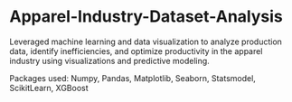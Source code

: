 # Apparel-Industry-Dataset-Analysis
Leveraged machine learning and data visualization to analyze production data, identify inefficiencies, and optimize productivity in the apparel industry using visualizations and predictive modeling.

Packages used: Numpy, Pandas, Matplotlib, Seaborn, Statsmodel, ScikitLearn, XGBoost
